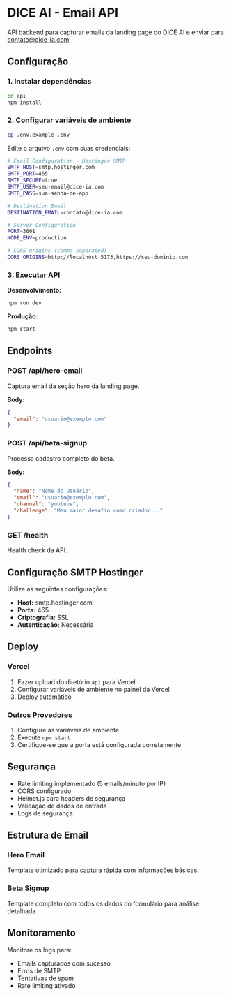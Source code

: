# DICE AI - Email API

API backend para capturar emails da landing page do DICE AI e enviar para contato@dice-ia.com.

## Configuração

### 1. Instalar dependências
```bash
cd api
npm install
```

### 2. Configurar variáveis de ambiente
```bash
cp .env.example .env
```

Edite o arquivo `.env` com suas credenciais:

```bash
# Email Configuration - Hostinger SMTP
SMTP_HOST=smtp.hostinger.com
SMTP_PORT=465
SMTP_SECURE=true
SMTP_USER=seu-email@dice-ia.com
SMTP_PASS=sua-senha-de-app

# Destination Email
DESTINATION_EMAIL=contato@dice-ia.com

# Server Configuration
PORT=3001
NODE_ENV=production

# CORS Origins (comma separated)
CORS_ORIGINS=http://localhost:5173,https://seu-dominio.com
```

### 3. Executar API

**Desenvolvimento:**
```bash
npm run dev
```

**Produção:**
```bash
npm start
```

## Endpoints

### POST /api/hero-email
Captura email da seção hero da landing page.

**Body:**
```json
{
  "email": "usuario@exemplo.com"
}
```

### POST /api/beta-signup
Processa cadastro completo do beta.

**Body:**
```json
{
  "name": "Nome do Usuário",
  "email": "usuario@exemplo.com", 
  "channel": "youtube",
  "challenge": "Meu maior desafio como criador..."
}
```

### GET /health
Health check da API.

## Configuração SMTP Hostinger

Utilize as seguintes configurações:

- **Host:** smtp.hostinger.com
- **Porta:** 465
- **Criptografia:** SSL
- **Autenticação:** Necessária

## Deploy

### Vercel
1. Fazer upload do diretório `api` para Vercel
2. Configurar variáveis de ambiente no painel da Vercel
3. Deploy automático

### Outros Provedores
1. Configure as variáveis de ambiente
2. Execute `npm start`
3. Certifique-se que a porta está configurada corretamente

## Segurança

- Rate limiting implementado (5 emails/minuto por IP)
- CORS configurado
- Helmet.js para headers de segurança
- Validação de dados de entrada
- Logs de segurança

## Estrutura de Email

### Hero Email
Template otimizado para captura rápida com informações básicas.

### Beta Signup
Template completo com todos os dados do formulário para análise detalhada.

## Monitoramento

Monitore os logs para:
- Emails capturados com sucesso
- Erros de SMTP
- Tentativas de spam
- Rate limiting ativado